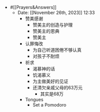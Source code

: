 - #[[Prayers&Answers]]
    - Date: [[November 26th, 2023]] 12:33
        - 赞美感谢
            - 赞美主的创造与护理
            - 赞美主的恩典
            - 赞美主
        - 认罪悔改
            - 为自己听道困倦不够认真
            - 对孩子不耐烦
        - 祈求
            - 渴慕神的话
            - 饥渴慕义
            - 为主做美好的见证
            - 还清欠亲戚父母的63万元
                - 其实是68万
        - Tongues
            - Set a Pomodoro
